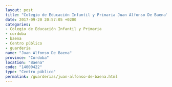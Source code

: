 ```yaml
---
layout: post
title: "Colegio de Educación Infantil y Primaria Juan Alfonso De Baena"
date: 2017-09-20 20:57:05 +0200
categories:
- Colegio de Educación Infantil y Primaria
- cordoba
- baena
- Centro público
- guarderia
name: "Juan Alfonso De Baena"
province: "Córdoba"
location: "Baena"
code: "14000422"
type: "Centro público"
permalink: /guarderias/juan-alfonso-de-baena.html
---
```

